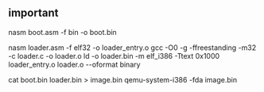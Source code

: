 ## important
nasm boot.asm -f bin -o boot.bin

nasm loader.asm -f elf32 -o loader_entry.o
gcc -O0 -g -ffreestanding -m32 -c loader.c -o loader.o
ld -o loader.bin -m elf_i386 -Ttext 0x1000 loader_entry.o loader.o --oformat binary

cat boot.bin loader.bin > image.bin
qemu-system-i386 -fda image.bin

